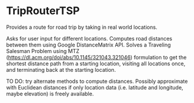 # TripRouterTSP
Provides a route for road trip by taking in real world locations.

Asks for user input for different locations. Computes road distances between them using Google DistanceMatrix API. Solves a Traveling Salesman Problem using MTZ (https://dl.acm.org/doi/abs/10.1145/321043.321046) formulation to get the shortest distance path from a starting location, visiting all locations once, and terminating back at the starting location.

TO DO:
try alternate methods to compute distances. Possibly approximate with Euclidean distances if only location data (i.e. latitude and longitude, maybe elevation) is freely available.
